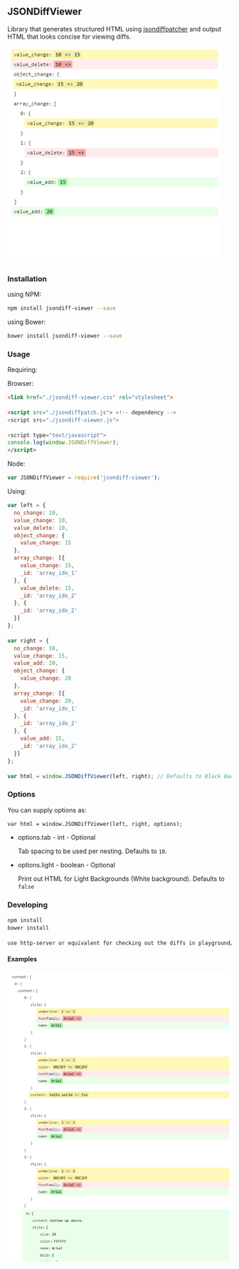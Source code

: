 ## JSONDiffViewer

Library that generates structured HTML using [jsondiffpatcher](https://github.com/benjamine/jsondiffpatch) and output HTML that looks concise for viewing diffs.

![Screenshot](/resources/img/diff_basic.PNG?raw=true "Screenshot of Basic Diff Example")


### Installation
using NPM:
```sh
npm install jsondiff-viewer --save
```

using Bower:
```sh
bower install jsondiff-viewer --save
```

### Usage

Requiring:

Browser:
```html
<link href="./jsondiff-viewer.css" rel="stylesheet">

<script src="./jsondiffpatch.js"> <!-- dependency -->
<script src="./jsondiff-viewer.js">

<script type="text/javascript">
console.log(window.JSONDiffViewer);
</script>
```

Node:
```js
var JSONDiffViewer = require('jsondiff-viewer');
```

Using:
```js
var left = {
  no_change: 10,
  value_change: 10,
  value_delete: 10,
  object_change: {
    value_change: 15
  },
  array_change: [{
    value_change: 15,
    _id: 'array_idx_1'
  }, {
    value_delete: 15,
    _id: 'array_idx_2'
  }, {
    _id: 'array_idx_2'
  }]
};

var right = {
  no_change: 10,
  value_change: 15,
  value_add: 20,
  object_change: {
    value_change: 20
  },
  array_change: [{
    value_change: 20,
    _id: 'array_idx_1'
  }, {
    _id: 'array_idx_2'
  }, {
    value_add: 15,
    _id: 'array_idx_2'
  }]
};

var html = window.JSONDiffViewer(left, right); // Defaults to Black Background - i.e. White font text
```

### Options

You can supply options as:

```
var html = window.JSONDiffViewer(left, right, options);
```

* options.tab - int - Optional
  
  Tab spacing to be used per nesting. Defaults to `10`.

* options.light - boolean - Optional
  
  Print out HTML for Light Backgrounds (White background). Defaults to `false`

### Developing
```bash
npm install
bower install

use http-server or equivalent for checking out the diffs in playground/ folder
```

#### Examples

![ScreenshotLarger](/resources/img/diff_complex.PNG?raw=true "Screenshot of Complex Diff Example")